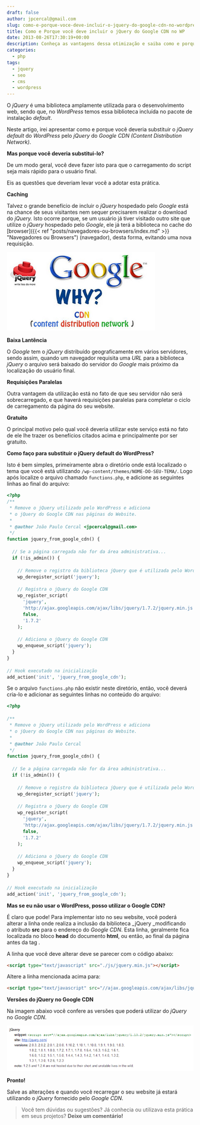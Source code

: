 ```yaml
---
draft: false
author: jpcercal@gmail.com
slug: como-e-porque-voce-deve-incluir-o-jquery-do-google-cdn-no-wordpress
title: Como e Porque você deve incluir o jQuery do Google CDN no WP
date: 2013-08-26T17:30:19+00:00
description: Conheça as vantagens dessa otimização e saiba como e porque incluir o jQuery do Google CDN irá fazer com que o carregamento do seu website seja reduzido.
categories:
  - php
tags: 
  - jquery
  - seo
  - cms
  - wordpress
---
```


O _jQuery_ é uma biblioteca amplamente utilizada para o desenvolvimento web, sendo que, no _WordPress_ temos essa biblioteca incluída no pacote de instalação _default_.

Neste artigo, irei apresentar como e porque você deveria substituir o _jQuery_ _default_ do _WordPress_ pelo _jQuery_ do _Google CDN (Content Distribution Network)_.

**Mas porque você deveria substitui-lo?**

De um modo geral, você deve fazer isto para que o carregamento do script seja mais rápido para o usuário final.

Eis as questões que deveriam levar você a adotar esta prática.

**Caching**

Talvez o grande benefício de incluir o _jQuery_ hospedado pelo _Google_ está na chance de seus visitantes nem sequer precisarem realizar o download do _jQuery._ Isto ocorre porque, se um usuário já tiver visitado outro site que utilize o _jQuery_ hospedado pelo _Google_, ele já terá a biblioteca no cache do [browser]({{< ref "posts/navegadores-ou-browsers/index.md" >}} "Navegadores ou Browsers") (navegador), desta forma, evitando uma nova requisição.

![Como e Porque você deve incluir o jQuery do Google CDN no Wordpress](Google-CDN-jQuery.jpg "Como e Porque você deve incluir o jQuery do Google CDN no Wordpress")

**Baixa Lantência**

O _Google_ tem o _jQuery_ distribuído geograficamente em vários servidores, sendo assim, quando um navegador requisita uma _URL_ para a biblioteca _jQuery_ o arquivo será baixado do servidor do _Google_ mais próximo da localização do usuário final.

**Requisições Paralelas**

Outra vantagem da utilização está no fato de que seu servidor não será sobrecarregado, e que haverá requisições paralelas para completar o ciclo de carregamento da página do seu website.

**Gratuito**

O principal motivo pelo qual você deveria utilizar este serviço está no fato de ele lhe trazer os benefícios citados acima e principalmente por ser gratuito.

**Como faço para substituir o jQuery default do WordPress?**

Isto é bem simples, primeiramente abra o diretório onde está localizado o tema que você está utilizando `/wp-content/themes/NOME-DO-SEU-TEMA/`. Logo após localize o arquivo chamado `functions.php`, e adicione as seguintes linhas ao final do arquivo:

```php
<?php
/**
 * Remove o jQuery utilizado pelo WordPress e adiciona
 * o jQuery do Google CDN nas páginas do Website.
 *
 * @author João Paulo Cercal <jpcercal@gmail.com>
 */
function jquery_from_google_cdn() {

  // Se a página carregada não for da área administrativa...
  if (!is_admin()) {

    // Remove o registro da biblioteca jQuery que é utilizada pelo WordPress
    wp_deregister_script('jquery');

    // Registra o jQuery do Google CDN
    wp_register_script(
      'jquery',
      'http://ajax.googleapis.com/ajax/libs/jquery/1.7.2/jquery.min.js',
      false,
      '1.7.2'
    );

    // Adiciona o jQuery do Google CDN
    wp_enqueue_script('jquery');
  }
}

// Hook executado na inicialização
add_action('init', 'jquery_from_google_cdn');
```

Se o arquivo `functions.php` não existir neste diretório, então, você deverá cria-lo e adicionar as seguintes linhas no conteúdo do arquivo:

```php
<?php

/**
 * Remove o jQuery utilizado pelo WordPress e adiciona
 * o jQuery do Google CDN nas páginas do Website.
 *
 * @author João Paulo Cercal
 */
function jquery_from_google_cdn() {

  // Se a página carregada não for da área administrativa...
  if (!is_admin()) {

    // Remove o registro da biblioteca jQuery que é utilizada pelo WordPress
    wp_deregister_script('jquery');

    // Registra o jQuery do Google CDN
    wp_register_script(
      'jquery',
      'http://ajax.googleapis.com/ajax/libs/jquery/1.7.2/jquery.min.js',
      false,
      '1.7.2'
    );

    // Adiciona o jQuery do Google CDN
    wp_enqueue_script('jquery');
  }
}

// Hook executado na inicialização
add_action('init', 'jquery_from_google_cdn');
```

**Mas se eu não usar o WordPress, posso utilizar o Google CDN?**

É claro que pode! Para implementar isto no seu website, você poderá alterar a linha onde realiza a inclusão da 
biblioteca _jQuery _modificando o atributo **src** para o endereço do _Google CDN_. Esta linha, geralmente fica 
localizada no bloco **head** do documento **html**, ou então, ao final da página antes da tag .

A linha que você deve alterar deve se parecer com o código abaixo:

```html
<script type="text/javascript" src="./js/jquery.min.js"></script>
```

Altere a linha mencionada acima para:

```html
<script type="text/javascript" src="//ajax.googleapis.com/ajax/libs/jquery/1.7.2/jquery.min.js"></script>
```

**Versões do jQuery no Google CDN**

Na imagem abaixo você confere as versões que poderá utilizar do _jQuery_ no _Google CDN_.

![Como e Porque você deve incluir o jQuery do Google CDN no Wordpress](jQuery-screenshot-do-Google-CDN.png "Como e Porque você deve incluir o jQuery do Google CDN no Wordpress")

**Pronto!**

Salve as alterações e quando você recarregar o seu website já estará utilizando o _jQuery_ fornecido pelo _Google CDN_.

> Você tem dúvidas ou sugestões? Já conhecia ou utilizava esta prática em seus projetos? **Deixe um comentário!**
